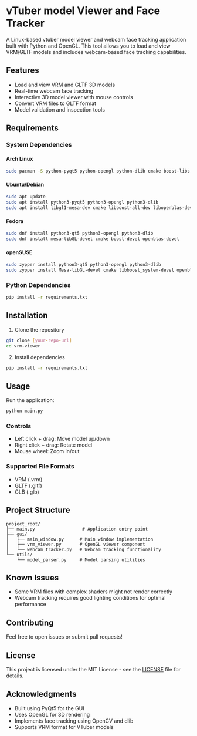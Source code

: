 # vTuber model Viewer and Face Tracker

A Linux-based vtuber model viewer and webcam face tracking application built with Python and OpenGL. This tool allows you to load and view VRM/GLTF models and includes webcam-based face tracking capabilities.

## Features

- Load and view VRM and GLTF 3D models
- Real-time webcam face tracking
- Interactive 3D model viewer with mouse controls
- Convert VRM files to GLTF format
- Model validation and inspection tools

## Requirements

### System Dependencies

#### Arch Linux
```bash
sudo pacman -S python-pyqt5 python-opengl python-dlib cmake boost-libs openblas
```

#### Ubuntu/Debian
```bash
sudo apt update
sudo apt install python3-pyqt5 python3-opengl python3-dlib
sudo apt install libgl1-mesa-dev cmake libboost-all-dev libopenblas-dev
```

#### Fedora
```bash
sudo dnf install python3-qt5 python3-opengl python3-dlib
sudo dnf install mesa-libGL-devel cmake boost-devel openblas-devel
```

#### openSUSE
```bash
sudo zypper install python3-qt5 python3-opengl python3-dlib
sudo zypper install Mesa-libGL-devel cmake libboost_system-devel openblas-devel
```

### Python Dependencies
```bash
pip install -r requirements.txt
```

## Installation

1. Clone the repository
```bash
git clone [your-repo-url]
cd vrm-viewer
```

2. Install dependencies
```bash
pip install -r requirements.txt
```

## Usage

Run the application:
```bash
python main.py
```

### Controls
- Left click + drag: Move model up/down
- Right click + drag: Rotate model
- Mouse wheel: Zoom in/out

### Supported File Formats
- VRM (.vrm)
- GLTF (.gltf)
- GLB (.glb)

## Project Structure
```
project_root/
├── main.py                  # Application entry point
├── gui/
│   ├── main_window.py      # Main window implementation
│   ├── vrm_viewer.py       # OpenGL viewer component
│   └── webcam_tracker.py   # Webcam tracking functionality
└── utils/
    └── model_parser.py     # Model parsing utilities
```

## Known Issues
- Some VRM files with complex shaders might not render correctly
- Webcam tracking requires good lighting conditions for optimal performance

## Contributing

Feel free to open issues or submit pull requests!

## License

This project is licensed under the MIT License - see the [LICENSE](LICENSE) file for details.

## Acknowledgments

- Built using PyQt5 for the GUI
- Uses OpenGL for 3D rendering
- Implements face tracking using OpenCV and dlib
- Supports VRM format for VTuber models
